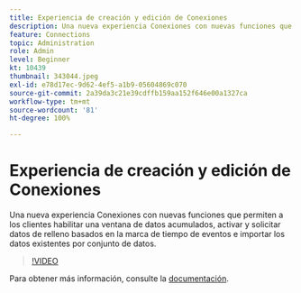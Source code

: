 ```yaml
---
title: Experiencia de creación y edición de Conexiones
description: Una nueva experiencia Conexiones con nuevas funciones que permiten a los clientes habilitar la ventana de datos acumulados, activar y solicitar datos de relleno en función de eventos… (las descripciones deben tener entre 60 y 160 caracteres).
feature: Connections
topic: Administration
role: Admin
level: Beginner
kt: 10439
thumbnail: 343044.jpeg
exl-id: e78d17ec-9d62-4ef5-a1b9-05604869c070
source-git-commit: 2a39da3c21e39cdffb159aa152f646e00a1327ca
workflow-type: tm+mt
source-wordcount: '81'
ht-degree: 100%

---
```


# Experiencia de creación y edición de Conexiones

Una nueva experiencia Conexiones con nuevas funciones que permiten a los clientes habilitar una ventana de datos acumulados, activar y solicitar datos de relleno basados en la marca de tiempo de eventos e importar los datos existentes por conjunto de datos.

>[!VIDEO](https://video.tv.adobe.com/v/3409298/?quality=12&learn=on&captions=spa)

Para obtener más información, consulte la [documentación](https://experienceleague.adobe.com/docs/analytics-platform/using/cja-connections/create-connection.html?lang=es).
